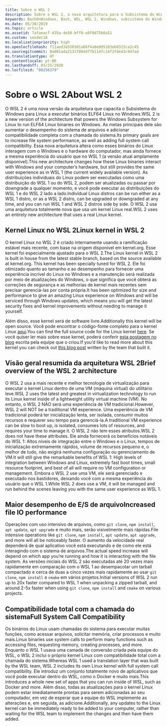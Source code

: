 ```yaml
---
title: Sobre o WSL 2
description: Sobre o WSL 2, a nova arquitetura para o Subsistema do Windows para Linux
keywords: BashOnWindows, Bash, WSL, WSL 2, Windows, subsistema do Windows para Linux, subsistema do Windows, Ubuntu, Debian, Suse, Windows 10, instalar
ms.date: 05/30/2019
ms.topic: article
ms.assetid: 7afaeacf-435a-4e58-bff0-a9f0d75b8a51
ms.custom: seodec18
ms.localizationpriority: high
ms.openlocfilehash: f11aed3a5583d1a68f4a0e095103eb0315ca2c45
ms.sourcegitcommit: 0a001ada2131f80dd77b114fc14f2fde43c947ad
ms.translationtype: HT
ms.contentlocale: pt-BR
ms.lasthandoff: 03/25/2020
ms.locfileid: "80256379"
---
```

# <a name="about-wsl-2"></a><span data-ttu-id="c0e88-104">Sobre o WSL 2</span><span class="sxs-lookup"><span data-stu-id="c0e88-104">About WSL 2</span></span>

<span data-ttu-id="c0e88-105">O WSL 2 é uma nova versão da arquitetura que capacita o Subsistema do Windows para Linux a executar binários ELF64 Linux no Windows.</span><span class="sxs-lookup"><span data-stu-id="c0e88-105">WSL 2 is a new version of the architecture that powers the Windows Subsystem for Linux to run ELF64 Linux binaries on Windows.</span></span> <span data-ttu-id="c0e88-106">As metas principais dele são aumentar o desempenho do sistema de arquivos e adicionar compatibilidade completa com a chamada do sistema.</span><span class="sxs-lookup"><span data-stu-id="c0e88-106">Its primary goals are to increase file system performance, as well as adding full system call compatibility.</span></span> <span data-ttu-id="c0e88-107">Essa nova arquitetura altera como esses binários do Linux interagem com o Windows e o hardware do computador, mas ainda fornece a mesma experiência do usuário que no WSL 1 (a versão atual amplamente disponível).</span><span class="sxs-lookup"><span data-stu-id="c0e88-107">This new architecture changes how these Linux binaries interact with Windows and your computer’s hardware, but still provides the same user experience as in WSL 1 (the current widely available version).</span></span> <span data-ttu-id="c0e88-108">As distribuições individuais do Linux podem ser executadas como uma distribuição do WSL 1 ou do WSL 2, podem ser atualizadas ou passar por downgrade a qualquer momento, e você pode executar as distribuições do WSL 1 e do WSL 2 lado a lado.</span><span class="sxs-lookup"><span data-stu-id="c0e88-108">Individual Linux distros can be run either as a WSL 1 distro, or as a WSL 2 distro, can be upgraded or downgraded at any time, and you can run WSL 1 and WSL 2 distros side by side.</span></span> <span data-ttu-id="c0e88-109">O WSL 2 usa uma arquitetura totalmente nova que usa um kernel Linux real.</span><span class="sxs-lookup"><span data-stu-id="c0e88-109">WSL 2 uses an entirely new architecture that uses a real Linux kernel.</span></span>

## <a name="linux-kernel-in-wsl-2"></a><span data-ttu-id="c0e88-110">Kernel Linux no WSL 2</span><span class="sxs-lookup"><span data-stu-id="c0e88-110">Linux kernel in WSL 2</span></span>

<span data-ttu-id="c0e88-111">O kernel Linux no WSL 2 é criado internamente usando a ramificação estável mais recente, com base na origem disponível em kernel.org. Esse kernel foi especialmente ajustado para o WSL 2.</span><span class="sxs-lookup"><span data-stu-id="c0e88-111">The Linux kernel in WSL 2 is built in house from the latest stable branch, based on the source available at kernel.org. This kernel has been specially tuned for WSL 2.</span></span> <span data-ttu-id="c0e88-112">Ele foi otimizado quanto ao tamanho e ao desempenho para fornecer uma experiência incrível do Linux no Windows e a manutenção será realizada por meio de atualizações do Windows, o que significa que você obterá as correções de segurança e as melhorias de kernel mais recentes sem precisar gerenciá-las por conta própria.</span><span class="sxs-lookup"><span data-stu-id="c0e88-112">It has been optimized for size and performance to give an amazing Linux experience on Windows and will be serviced through Windows updates, which means you will get the latest security fixes and kernel improvements without needing to manage it yourself.</span></span>

<span data-ttu-id="c0e88-113">Além disso, esse kernel será de software livre.</span><span class="sxs-lookup"><span data-stu-id="c0e88-113">Additionally this kernel will be open source.</span></span> <span data-ttu-id="c0e88-114">Você pode encontrar o código-fonte completo para o kernel Linux [aqui](https://github.com/microsoft/WSL2-Linux-Kernel).</span><span class="sxs-lookup"><span data-stu-id="c0e88-114">You can find the full source code for the Linux kernel [here](https://github.com/microsoft/WSL2-Linux-Kernel).</span></span> <span data-ttu-id="c0e88-115">Se você quiser ler mais sobre esse kernel, poderá conferir [esta postagem no blog](https://devblogs.microsoft.com/commandline/shipping-a-linux-kernel-with-windows/) escrita pela equipe que o criou.</span><span class="sxs-lookup"><span data-stu-id="c0e88-115">If you’d like to read more about this kernel you can check out [this blog post](https://devblogs.microsoft.com/commandline/shipping-a-linux-kernel-with-windows/) written by the team that built it.</span></span>

## <a name="brief-overview-of-the-wsl-2-architecture"></a><span data-ttu-id="c0e88-116">Visão geral resumida da arquitetura WSL 2</span><span class="sxs-lookup"><span data-stu-id="c0e88-116">Brief overview of the WSL 2 architecture</span></span>

<span data-ttu-id="c0e88-117">O WSL 2 usa a mais recente e melhor tecnologia de virtualização para executar o kernel Linux dentro de uma VM (máquina virtual) do utilitário leve.</span><span class="sxs-lookup"><span data-stu-id="c0e88-117">WSL 2 uses the latest and greatest in virtualization technology to run its Linux kernel inside of a lightweight utility virtual machine (VM).</span></span> <span data-ttu-id="c0e88-118">No entanto, o WSL 2 NÃO será uma experiência de VM tradicional.</span><span class="sxs-lookup"><span data-stu-id="c0e88-118">However, WSL 2 will NOT be a traditional VM experience.</span></span> <span data-ttu-id="c0e88-119">Uma experiência de VM tradicional poderá ter inicialização lenta, ser isolada, consumir muitos recursos e requerer seu tempo para gerenciá-la.</span><span class="sxs-lookup"><span data-stu-id="c0e88-119">A traditional VM experience can be slow to boot up, is isolated, consumes lots of resources, and requires your time to manage it.</span></span> <span data-ttu-id="c0e88-120">O WSL 2 não tem esses atributos.</span><span class="sxs-lookup"><span data-stu-id="c0e88-120">WSL 2 does not have these attributes.</span></span> <span data-ttu-id="c0e88-121">Ele ainda fornecerá os benefícios notáveis do WSL 1: Altos níveis de integração entre o Windows e o Linux, tempos de inicialização extremamente rápidos, volume de recursos pequeno e, o melhor de tudo, não exigirá nenhuma configuração ou gerenciamento de VM.</span><span class="sxs-lookup"><span data-stu-id="c0e88-121">It will still give the remarkable benefits of WSL 1: High levels of integration between Windows and Linux, extremely fast boot times, small resource footprint, and best of all will require no VM configuration or management.</span></span> <span data-ttu-id="c0e88-122">Embora o WSL 2 use uma VM, ele será gerenciado e executado nos bastidores, deixando você com a mesma experiência do usuário que o WSL 1.</span><span class="sxs-lookup"><span data-stu-id="c0e88-122">While WSL 2 does use a VM, it will be managed and run behind the scenes leaving you with the same user experience as WSL 1.</span></span>

## <a name="increased-file-io-performance"></a><span data-ttu-id="c0e88-123">Maior desempenho de E/S de arquivo</span><span class="sxs-lookup"><span data-stu-id="c0e88-123">Increased file IO performance</span></span>

<span data-ttu-id="c0e88-124">Operações com uso intensivo de arquivos, como `git clone`, `npm install`, `apt update`, `apt upgrade` e muito mais, serão visivelmente mais rápidas.</span><span class="sxs-lookup"><span data-stu-id="c0e88-124">File intensive operations like `git clone`, `npm install`, `apt update`, `apt upgrade`, and more will all be noticeably faster.</span></span> <span data-ttu-id="c0e88-125">O aumento da velocidade real dependerá de qual aplicativo você está executando e de como ele está interagindo com o sistema de arquivos.</span><span class="sxs-lookup"><span data-stu-id="c0e88-125">The actual speed increase will depend on which app you’re running and how it is interacting with the file system.</span></span> <span data-ttu-id="c0e88-126">As versões iniciais do WSL 2 são executadas até 20 vezes mais rapidamente em comparação com o WSL 1 ao desempacotar um tarball compactado e cerca de duas a cinco vezes mais rapidamente ao usar `git clone`, `npm install` e `cmake` em vários projetos.</span><span class="sxs-lookup"><span data-stu-id="c0e88-126">Initial versions of WSL 2 run up to 20x faster compared to WSL 1 when unpacking a zipped tarball, and around 2-5x faster when using `git clone`, `npm install` and `cmake` on various projects.</span></span>

## <a name="full-system-call-compatibility"></a><span data-ttu-id="c0e88-127">Compatibilidade total com a chamada do sistema</span><span class="sxs-lookup"><span data-stu-id="c0e88-127">Full System Call Compatibility</span></span>

<span data-ttu-id="c0e88-128">Os binários do Linux usam chamadas do sistema para executar muitas funções, como acessar arquivos, solicitar memória, criar processos e muito mais.</span><span class="sxs-lookup"><span data-stu-id="c0e88-128">Linux binaries use system calls to perform many functions such as accessing files, requesting memory, creating processes, and more.</span></span> <span data-ttu-id="c0e88-129">Enquanto o WSL 1 usava uma camada de conversão criada pela equipe do WSL, o WSL 2 inclui o próprio kernel Linux com compatibilidade total com a chamada do sistema.</span><span class="sxs-lookup"><span data-stu-id="c0e88-129">Whereas WSL 1 used a translation layer that was built by the WSL team, WSL 2 includes its own Linux kernel with full system call compatibility.</span></span> <span data-ttu-id="c0e88-130">Ele introduz um conjunto totalmente novo de aplicativos que você pode executar dentro do WSL, como o Docker e muito mais.</span><span class="sxs-lookup"><span data-stu-id="c0e88-130">This introduces a whole new set of apps that you can run inside of WSL, such as Docker and more.</span></span> <span data-ttu-id="c0e88-131">Além disso, todas as atualizações para o kernel Linux podem estar imediatamente prontas para serem adicionadas ao seu computador, em vez de esperar que a equipe do WSL implemente as alterações e, em seguida, as adicione.</span><span class="sxs-lookup"><span data-stu-id="c0e88-131">Additionally, any updates to the Linux kernel can be immediately ready to be added to your computer, rather than waiting for the WSL team to implement the changes and then have them added.</span></span>